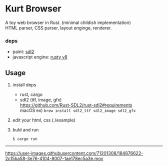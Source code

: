 # Kurt Browser
A toy web browser in Rust. (minimal childish implementation)  
HTML parser, CSS parser, layout enginge, renderer.  

### deps
- paint: [sdl2](https://github.com/Rust-SDL2/rust-sdl2)
- javascript engine: [rusty v8](https://github.com/denoland/rusty_v8)
  

## Usage
1. install deps  
    - rust, cargo
    - sdl2 (ttf, image, gfx)  
    https://github.com/Rust-SDL2/rust-sdl2#requirements  
    macOS ex) `brew install sdl2_ttf sdl2_image sdl2_gfx`

2. edit your html, css (./example)

3. buld and run  
    ```sh
    $ cargo run
    ```
---
https://user-images.githubusercontent.com/71201308/184876622-2c15ba58-3e76-4104-8007-1ae178ec5a3e.mov
